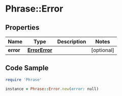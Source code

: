 # Phrase::Error

## Properties

Name | Type | Description | Notes
------------ | ------------- | ------------- | -------------
**error** | [**ErrorError**](ErrorError.md) |  | [optional] 

## Code Sample

```ruby
require 'Phrase'

instance = Phrase::Error.new(error: null)
```


